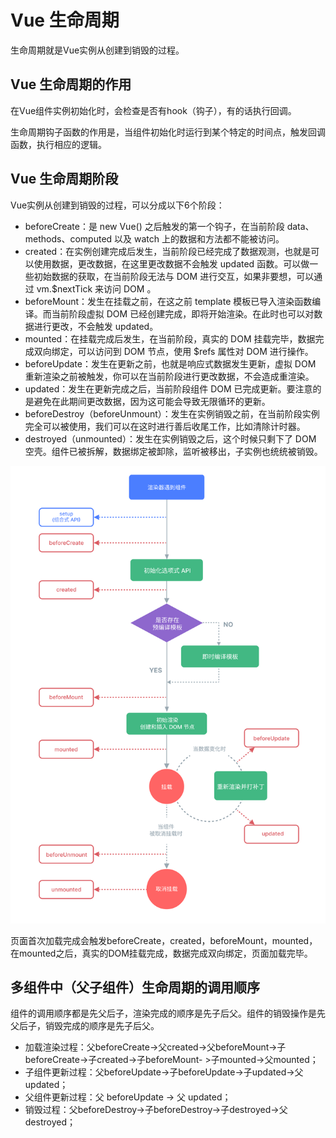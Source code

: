 # Vue 生命周期
生命周期就是Vue实例从创建到销毁的过程。

## Vue 生命周期的作用
在Vue组件实例初始化时，会检查是否有hook（钩子），有的话执行回调。

生命周期钩子函数的作用是，当组件初始化时运行到某个特定的时间点，触发回调函数，执行相应的逻辑。

## Vue 生命周期阶段
Vue实例从创建到销毁的过程，可以分成以下6个阶段：
- beforeCreate：是 new Vue() 之后触发的第一个钩子，在当前阶段 data、methods、computed 以及 watch 上的数据和方法都不能被访问。
- created：在实例创建完成后发生，当前阶段已经完成了数据观测，也就是可以使用数据，更改数据，在这里更改数据不会触发 updated 函数。可以做一些初始数据的获取，在当前阶段无法与 DOM 进行交互，如果非要想，可以通过 vm.$nextTick 来访问 DOM 。
- beforeMount：发生在挂载之前，在这之前 template 模板已导入渲染函数编译。而当前阶段虚拟 DOM 已经创建完成，即将开始渲染。在此时也可以对数据进行更改，不会触发 updated。
- mounted：在挂载完成后发生，在当前阶段，真实的 DOM 挂载完毕，数据完成双向绑定，可以访问到 DOM 节点，使用 $refs 属性对 DOM 进行操作。
- beforeUpdate：发生在更新之前，也就是响应式数据发生更新，虚拟 DOM 重新渲染之前被触发，你可以在当前阶段进行更改数据，不会造成重渲染。
- updated：发生在更新完成之后，当前阶段组件 DOM 已完成更新。要注意的是避免在此期间更改数据，因为这可能会导致无限循环的更新。
- beforeDestroy（beforeUnmount）：发生在实例销毁之前，在当前阶段实例完全可以被使用，我们可以在这时进行善后收尾工作，比如清除计时器。
- destroyed（unmounted）：发生在实例销毁之后，这个时候只剩下了 DOM 空壳。组件已被拆解，数据绑定被卸除，监听被移出，子实例也统统被销毁。

<img src="../../public/vue/vue生命周期.png" />

页面首次加载完成会触发beforeCreate，created，beforeMount，mounted，在mounted之后，真实的DOM挂载完成，数据完成双向绑定，页面加载完毕。

## 多组件中（父子组件）生命周期的调用顺序
组件的调用顺序都是先父后子，渲染完成的顺序是先子后父。组件的销毁操作是先父后子，销毁完成的顺序是先子后父。
- 加载渲染过程：父beforeCreate->父created->父beforeMount->子beforeCreate->子created->子beforeMount- >子mounted->父mounted；
- 子组件更新过程：父beforeUpdate->子beforeUpdate->子updated->父updated；
- 父组件更新过程：父 beforeUpdate -> 父 updated；
- 销毁过程：父beforeDestroy->子beforeDestroy->子destroyed->父destroyed；





